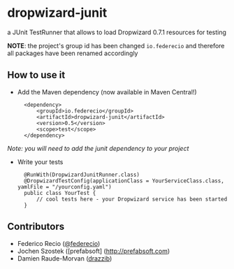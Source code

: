 dropwizard-junit
================

a JUnit TestRunner that allows to load Dropwizard 0.7.1 resources for testing

__NOTE__: the project's group id has been changed `io.federecio` and therefore all packages have been renamed accordingly

How to use it
-------------

* Add the Maven dependency (now available in Maven Central!)

        <dependency>
            <groupId>io.federecio</groupId>
            <artifactId>dropwizard-junit</artifactId>
            <version>0.5</version>
            <scope>test</scope>
        </dependency>

*Note: you will need to add the junit dependency to your project*

* Write your tests

        @RunWith(DropwizardJunitRunner.class)
        @DropwizardTestConfig(applicationClass = YourServiceClass.class, yamlFile = "/yourconfig.yaml")
        public class YourTest {
            // cool tests here - your Dropwizard service has been started
        }

Contributors
------------

* Federico Recio ([@federecio](http://twitter.com/federecio))
* Jochen Szostek ([prefabsoft] (http://prefabsoft.com)
* Damien Raude-Morvan ([drazzib](https://github.com/drazzib))
